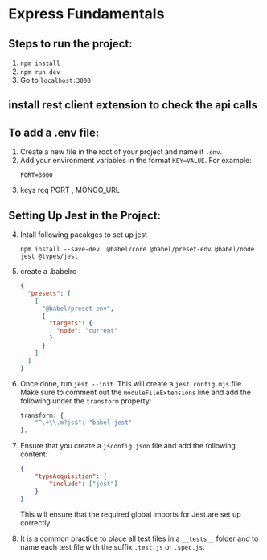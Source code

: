 # Express Fundamentals

## Steps to run the project:

1. `npm install`
2. `npm run dev`
3. Go to `localhost:3000`

## install rest client extension to check the api calls

## To add a .env file:

1. Create a new file in the root of your project and name it `.env`.
2. Add your environment variables in the format `KEY=VALUE`. For example:
   ```
   PORT=3000
   ```
3. keys req PORT , MONGO_URL

## Setting Up Jest in the Project:

4. Intall following pacakges to set up jest

   ```
   npm install --save-dev  @babel/core @babel/preset-env @babel/node jest @types/jest
   ```

5. create a .babelrc
   ```json
   {
     "presets": [
       [
         "@babel/preset-env",
         {
           "targets": {
             "node": "current"
           }
         }
       ]
     ]
   }
   ```

6. Once done, run `jest --init`. This will create a `jest.config.mjs` file. Make sure to comment out the `moduleFileExtensions` line and add the following under the `transform` property:
   ```javascript
   transform: {
       "^.+\\.m?js$": "babel-jest"
   },
   ```

7. Ensure that you create a `jsconfig.json` file and add the following content:
   ```json
   {
       "typeAcquisition": {
           "include": ["jest"]
       }
   }
   ```
   This will ensure that the required global imports for Jest are set up correctly.

8. It is a common practice to place all test files in a `__tests__` folder and to name each test file with the suffix `.test.js` or `.spec.js`.